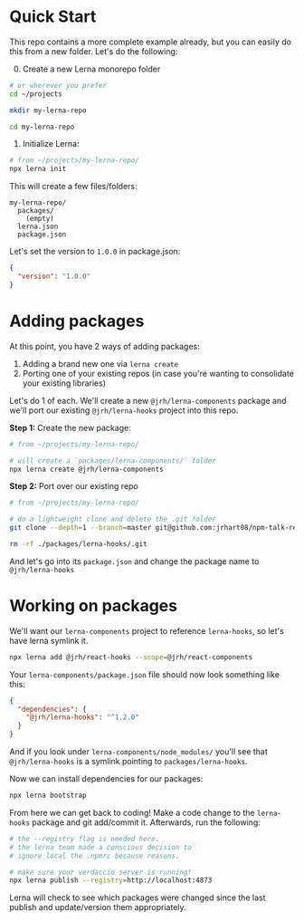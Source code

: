 # Quick Start

This repo contains a more complete example already, but you can easily do this
from a new folder. Let's do the following:

0. Create a new Lerna monorepo folder

```bash
# or wherever you prefer
cd ~/projects

mkdir my-lerna-repo

cd my-lerna-repo
```

1. Initialize Lerna:

```bash
# from ~/projects/my-lerna-repo/
npx lerna init
```

This will create a few files/folders:

```
my-lerna-repo/
  packages/
    (empty)
  lerna.json
  package.json
```

Let's set the version to `1.0.0` in package.json:

```json
{
  "version": "1.0.0"
}
```

# Adding packages

At this point, you have 2 ways of adding packages:
  1. Adding a brand new one via `lerna create`
  2. Porting one of your existing repos (in case you're wanting to consolidate
     your existing libraries)

Let's do 1 of each. We'll create a new `@jrh/lerna-components` package and we'll
port our existing `@jrh/lerna-hooks` project into this repo.

**Step 1:** Create the new package:

```bash
# from ~/projects/my-lerna-repo/

# will create a `packages/lerna-components/` folder
npx lerna create @jrh/lerna-components
```

**Step 2:** Port over our existing repo
```bash
# from ~/projects/my-lerna-repo/

# do a lightweight clone and delete the .git folder
git clone --depth=1 --branch=master git@github.com:jrhart08/npm-talk-react-hooks.git ./packages/lerna-hooks

rm -rf ./packages/lerna-hooks/.git
```

And let's go into its `package.json` and change the package name to `@jrh/lerna-hooks`

# Working on packages

We'll want our `lerna-components` project to reference `lerna-hooks`, so let's
have lerna symlink it.

```bash
npx lerna add @jrh/react-hooks --scope=@jrh/react-components
```

Your `lerna-components/package.json` file should now look something like this:
```json
{
  "dependencies": {
    "@jrh/lerna-hooks": "^1.2.0"
  }
}
```

And if you look under `lerna-components/node_modules/` you'll see that
`@jrh/lerna-hooks` is a symlink pointing to `packages/lerna-hooks`.

Now we can install dependencies for our packages:

```bash
npx lerna bootstrap
```

From here we can get back to coding! Make a code change to the `lerna-hooks` package
and git add/commit it. Afterwards, run the following:

```bash
# the --registry flag is needed here.
# the lerna team made a conscious decision to
# ignore local the .npmrc because reasons.

# make sure your verdaccio server is running!
npx lerna publish --registry=http://localhost:4873
```

Lerna will check to see which packages were changed since the last publish and
update/version them appropriately.
